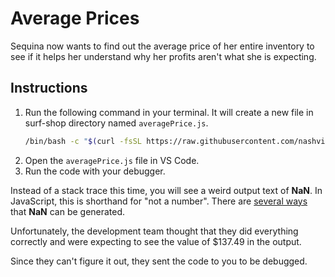# Average Prices

Sequina now wants to find out the average price of her entire inventory to see if it helps her understand why her profits aren't what she is expecting.

## Instructions

1. Run the following command in your terminal. It will create a new file in surf-shop directory named `averagePrice.js`.
   ```sh
   /bin/bash -c "$(curl -fsSL https://raw.githubusercontent.com/nashville-software-school/client-side-mastery/cohort-64/book-1-queen-bee/chapters/scripts/averagePrice.sh)"
   ```
3. Open the `averagePrice.js` file in VS Code.
4. Run the code with your debugger.

Instead of a stack trace this time, you will see a weird output text of **NaN**. In JavaScript, this is shorthand for "not a number". There are [several ways](https://linguinecode.com/post/how-to-avoid-nan-in-javascript) that **NaN** can be generated.

Unfortunately, the development team thought that they did everything correctly and were expecting to see the value of $137.49 in the output.

Since they can't figure it out, they sent the code to you to be debugged.
